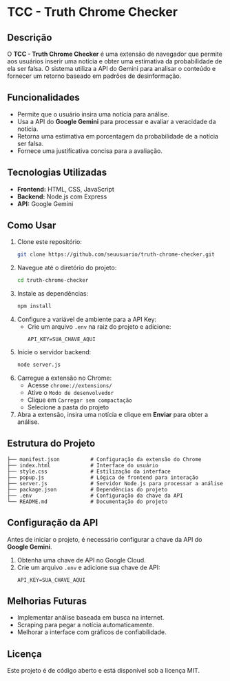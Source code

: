 # TCC - Truth Chrome Checker

## Descrição
O **TCC - Truth Chrome Checker** é uma extensão de navegador que permite aos usuários inserir uma notícia e obter uma estimativa da probabilidade de ela ser falsa. O sistema utiliza a API do Gemini para analisar o conteúdo e fornecer um retorno baseado em padrões de desinformação.

## Funcionalidades
- Permite que o usuário insira uma notícia para análise.
- Usa a API do **Google Gemini** para processar e avaliar a veracidade da notícia.
- Retorna uma estimativa em porcentagem da probabilidade de a notícia ser falsa.
- Fornece uma justificativa concisa para a avaliação.

## Tecnologias Utilizadas
- **Frontend:** HTML, CSS, JavaScript
- **Backend:** Node.js com Express
- **API:** Google Gemini

## Como Usar
1. Clone este repositório:
   ```bash
   git clone https://github.com/seuusuario/truth-chrome-checker.git
   ```
2. Navegue até o diretório do projeto:
   ```bash
   cd truth-chrome-checker
   ```
3. Instale as dependências:
   ```bash
   npm install
   ```
4. Configure a variável de ambiente para a API Key:
   - Crie um arquivo `.env` na raiz do projeto e adicione:
     ```env
     API_KEY=SUA_CHAVE_AQUI
     ```
5. Inicie o servidor backend:
   ```bash
   node server.js
   ```
6. Carregue a extensão no Chrome:
   - Acesse `chrome://extensions/`
   - Ative o `Modo de desenvolvedor`
   - Clique em `Carregar sem compactação`
   - Selecione a pasta do projeto
7. Abra a extensão, insira uma notícia e clique em **Enviar** para obter a análise.

## Estrutura do Projeto
```
├── manifest.json          # Configuração da extensão do Chrome
├── index.html             # Interface do usuário
├── style.css              # Estilização da interface
├── popup.js               # Lógica de frontend para interação
├── server.js              # Servidor Node.js para processar a análise
├── package.json           # Dependências do projeto
├── .env                   # Configuração da chave da API
└── README.md              # Documentação do projeto
```

## Configuração da API
Antes de iniciar o projeto, é necessário configurar a chave da API do **Google Gemini**.
1. Obtenha uma chave de API no Google Cloud.
2. Crie um arquivo `.env` e adicione sua chave de API:
   ```env
   API_KEY=SUA_CHAVE_AQUI
   ```

## Melhorias Futuras
- Implementar análise baseada em busca na internet.
- Scraping para pegar a notícia automaticamente.
- Melhorar a interface com gráficos de confiabilidade.

## Licença
Este projeto é de código aberto e está disponível sob a licença MIT.

